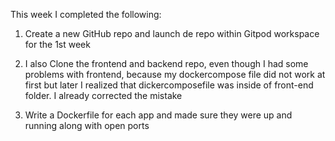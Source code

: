 This week I completed the following:


1) Create a new GitHub repo and launch de repo within Gitpod workspace for the 1st week

2) I also Clone the frontend and backend repo, even though I had some problems with frontend, because my dockercompose file did not work at first but later I realized that dickercomposefile was inside of front-end folder. I already corrected the mistake

3) Write a Dockerfile for each app and made sure they were up and running along with open ports
